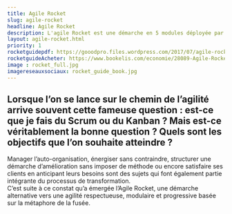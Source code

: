 ```yaml
---
title: Agile Rocket
slug: agile-rocket
headline: Agile Rocket
description: L'agile Rocket est une démarche en 5 modules déployée par Goood! pour accompagner la transformation agile des entreprises
layout: agile-rocket.html
priority: 1
rocketguidepdf: https://gooodpro.files.wordpress.com/2017/07/agile-rocket-1-3.pdf
rocketguideAcheter: https://www.bookelis.com/economie/28089-Agile-Rocket-Guide.html
image : rocket_full.jpg
imagereseauxsociaux: rocket_guide_book.jpg
---
```


## Lorsque l’on se lance sur le chemin de l’agilité arrive souvent cette fameuse question : est-ce que je fais du Scrum ou du Kanban ? Mais est-ce véritablement la bonne question ? Quels sont les objectifs que l’on souhaite atteindre ? ##  
Manager l’auto-organisation, énergiser sans contraindre, structurer une démarche d’amélioration sans imposer de méthode ou encore satisfaire ses clients en anticipant leurs besoins sont des sujets qui font également partie intégrante du processus de transformation.     
C’est suite à ce constat qu’a émergée l’Agile Rocket, une démarche alternative vers une agilité respectueuse, modulaire et progressive basée sur la métaphore de la fusée.
